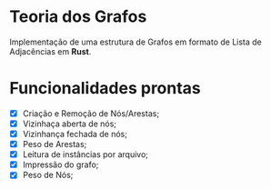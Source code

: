 # Teoria dos Grafos
Implementação de uma estrutura de Grafos em formato de Lista de Adjacências em **Rust**.
# Funcionalidades prontas

- [x] Criação e Remoção de Nós/Arestas;
- [x] Vizinhaça aberta de nós;
- [x] Vizinhança fechada de nós;
- [x] Peso de Arestas;
- [x] Leitura de instâncias por arquivo;
- [x] Impressão do grafo;
- [x] Peso de Nós;

